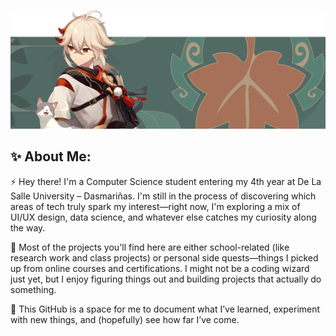 ![header](Header.png)
## ✨ About Me:

⚡️ Hey there! I'm a Computer Science student entering my 4th year at De La Salle University – Dasmariñas. I'm still in the process of discovering which areas of tech truly spark my interest—right now, I'm exploring a mix of UI/UX design, data science, and whatever else catches my curiosity along the way.

🌟 Most of the projects you'll find here are either school-related (like research work and class projects) or personal side quests—things I picked up from online courses and certifications. I might not be a coding wizard just yet, but I enjoy figuring things out and building projects that actually do something.

💫 This GitHub is a space for me to document what I’ve learned, experiment with new things, and (hopefully) see how far I’ve come.
<!--
**xianonnnnn/xianonnnnn** is a ✨ _special_ ✨ repository because its `README.md` (this file) appears on your GitHub profile.

Here are some ideas to get you started:

- 🔭 I’m currently working on ...
- 🌱 I’m currently learning ...
- 👯 I’m looking to collaborate on ...
- 🤔 I’m looking for help with ...
- 💬 Ask me about ...
- 📫 How to reach me: ...
- 😄 Pronouns: ...
- ⚡ Fun fact: ...
-->
